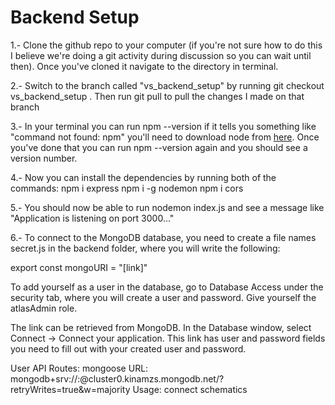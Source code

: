# Backend Setup

1.- Clone the github repo to your computer (if you're not sure how to do this I believe we're doing a git activity during discussion so you can wait until then). Once you've cloned it navigate to the directory in terminal.

2.- Switch to the branch called "vs_backend_setup" by running git checkout vs_backend_setup . Then run git pull to pull the changes I made on that branch

3.- In your terminal you can run npm --version if it tells you something like "command not found: npm" you'll need to download node from [here](https://nodejs.org/en/download/). Once you've done that you can run npm --version again and you should see a version number.

4.- Now you can install the dependencies by running both of the commands:
npm i express
npm i -g nodemon
npm i cors

5.- You should now be able to run nodemon index.js and see a message like "Application is listening on port 3000..."

6.- To connect to the MongoDB database, you need to create a file names secret.js in the backend folder, where you will write the following:

export const mongoURI = "[link]"

To add yourself as a user in the database, go to Database Access under the security tab, where you will create a user and password. Give yourself the atlasAdmin role.

The link can be retrieved from MongoDB. In the Database window, select Connect -> Connect your application. This link has user and password fields you need to fill out with your created user and password.

User API Routes: mongoose
URL: mongodb+srv://<username>:<password>@cluster0.kinamzs.mongodb.net/?retryWrites=true&w=majority
Usage: connect schematics